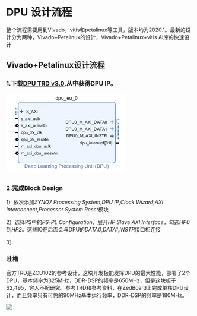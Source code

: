# DPU 设计流程
  整个流程需要用到Vivado，vitis和petalinux等工具，版本均为2020.1。最新的设计分为两种，Vivado+Petalinux的设计，Vivado+Petalinux+vitis AI库的快速设计
## Vivado+Petalinux设计流程
### 1.下载[DPU TRD v3.0][1],从中获得DPU IP。

![](https://github.com/Jaso0n/DPU-Design-Flow/blob/master/ZedBoard/readme_image/dpu.png)

### 2.完成Block Design

1）依次添加*ZYNQ7 Processing System*,*DPU IP*,*Clock Wizard*,*AXI Interconnect*,*Processor System Reset*模块

2）选择PS中的*PS-PL Configuration*，展开*HP Slave AXI Interface*，勾选*HP0*到*HP2*。这些IO在后面会与DPU的*DATA0*,*DATA1*,*INSTR*接口相连接

3）








[1]:https://www.xilinx.com/products/design-tools/ai-inference/ai-developer-hub.html#edge
### 吐槽
   官方TRD是ZCU102的参考设计，这块开发板能发挥DPU的最大性能，部署了2个DPU，基本频率为325MHz，DDR-DSP的频率是650MHz，但是这块板子$2,495，穷人不配研究。参考TRD和参考资料，在ZedBoard上完成单核DPU设计，而且频率只有可怜的90MHz基本运行频率，DDR-DSP的频率是180MHz。

![](https://www.xilinx.com/products/boards-and-kits/ek-u1-zcu102-g/_jcr_content/root/parsys/xilinxtabs2/childParsys-hardware/xilinximage.img.jpg/1519410010855.jpg)
